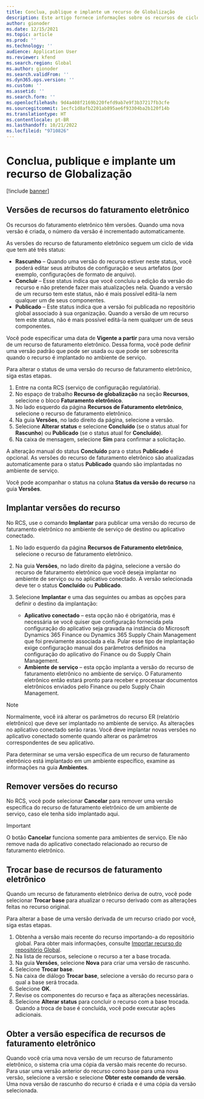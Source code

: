 ```yaml
---
title: Conclua, publique e implante um recurso de Globalização
description: Este artigo fornece informações sobre os recursos de ciclo de vida de globalização.
author: gionoder
ms.date: 12/15/2021
ms.topic: article
ms.prod: ''
ms.technology: ''
audience: Application User
ms.reviewer: kfend
ms.search.region: Global
ms.author: gionoder
ms.search.validFrom: ''
ms.dyn365.ops.version: ''
ms.custom: ''
ms.assetid: ''
ms.search.form: ''
ms.openlocfilehash: 9d4a408f2169b220fefd9ab7e9f3b37217fb3cfe
ms.sourcegitcommit: 1ecfc1d8afb2201ab895ae6f93304ba2b120f14b
ms.translationtype: HT
ms.contentlocale: pt-BR
ms.lasthandoff: 10/21/2022
ms.locfileid: "9710826"
---
```

# <a name="complete-publish-and-deploy-a-globalization-feature"></a>Conclua, publique e implante um recurso de Globalização

[!include [banner](../includes/banner.md)]

## <a name="electronic-invoicing-feature-versions"></a>Versões de recursos do faturamento eletrônico

Os recursos do faturamento eletrônico têm versões. Quando uma nova versão é criada, o número da versão é incrementado automaticamente.

As versões do recurso de faturamento eletrônico seguem um ciclo de vida que tem até três status:

- **Rascunho** – Quando uma versão do recurso estiver neste status, você poderá editar seus atributos de configuração e seus artefatos (por exemplo, configurações de formato de arquivo).
- **Concluir** – Esse status indica que você concluiu a edição da versão do recurso e não pretende fazer mais atualizações nela. Quando a versão de um recurso tem este status, não é mais possível editá-la nem qualquer um de seus componentes.
- **Publicado** – Este status indica que a versão foi publicada no repositório global associado à sua organização. Quando a versão de um recurso tem este status, não é mais possível editá-la nem qualquer um de seus componentes.

Você pode especificar uma data de **Vigente a partir** para uma nova versão de um recurso de faturamento eletrônico. Dessa forma, você pode definir uma versão padrão que pode ser usada ou que pode ser sobrescrita quando o recurso é implantado no ambiente de serviço.

Para alterar o status de uma versão do recurso de faturamento eletrônico, siga estas etapas.

1. Entre na conta RCS (serviço de configuração regulatória).
2. No espaço de trabalho **Recurso de globalização** na seção **Recursos**, selecione o bloco **Faturamento eletrônico**.
3. No lado esquerdo da página **Recursos de Faturamento eletrônico**, selecione o recurso de faturamento eletrônico.
4. Na guia **Versões**, no lado direito da página, selecione a versão.
5. Selecione **Alterar status** e selecione **Concluído** (se o status atual for **Rascunho**) ou **Publicado** (se o status atual for **Concluído**).
6. Na caixa de mensagem, selecione **Sim** para confirmar a solicitação.

A alteração manual do status **Concluído** para o status **Publicado** é opcional. As versões do recurso de faturamento eletrônico são atualizadas automaticamente para o status **Publicado** quando são implantadas no ambiente de serviço.

Você pode acompanhar o status na coluna **Status da versão do recurso** na guia **Versões**.

## <a name="deploy-feature-versions"></a>Implantar versões do recurso

No RCS, use o comando **Implantar** para publicar uma versão do recurso de faturamento eletrônico no ambiente de serviço de destino ou aplicativo conectado.

1. No lado esquerdo da página **Recursos de Faturamento eletrônico**, selecione o recurso de faturamento eletrônico.
2. Na guia **Versões**, no lado direito da página, selecione a versão do recurso de faturamento eletrônico que você deseja implantar no ambiente de serviço ou no aplicativo conectado. A versão selecionada deve ter o status **Concluído** ou **Publicado**.
3. Selecione **Implantar** e uma das seguintes ou ambas as opções para definir o destino da implantação:

    - **Aplicativo conectado** – esta opção não é obrigatória, mas é necessária se você quiser que configuração fornecida pela configuração do aplicativo seja gravada na instância do Microsoft Dynamics 365 Finance ou Dynamics 365 Supply Chain Management que foi previamente associada a ela. Pular esse tipo de implantação exige configuração manual dos parâmetros definidos na configuração do aplicativo do Finance ou do Supply Chain Management.
    - **Ambiente de serviço** – esta opção implanta a versão do recurso de faturamento eletrônico no ambiente de serviço. O Faturamento eletrônico então estará pronto para receber e processar documentos eletrônicos enviados pelo Finance ou pelo Supply Chain Management.

> [!NOTE]
> Normalmente, você irá alterar os parâmetros do recurso ER (relatório eletrônico) que deve ser implantado no ambiente de serviço. As alterações no aplicativo conectado serão raras. Você deve implantar novas versões no aplicativo conectado somente quando alterar os parâmetros correspondentes de seu aplicativo.

Para determinar se uma versão específica de um recurso de faturamento eletrônico está implantado em um ambiente específico, examine as informações na guia **Ambientes**.

## <a name="remove-feature-versions"></a>Remover versões do recurso

No RCS, você pode selecionar **Cancelar** para remover uma versão específica do recurso de faturamento eletrônico de um ambiente de serviço, caso ele tenha sido implantado aqui.

> [!IMPORTANT]
> O botão **Cancelar** funciona somente para ambientes de serviço. Ele não remove nada do aplicativo conectado relacionado ao recurso de faturamento eletrônico.

## <a name="rebase-electronic-invoicing-features"></a>Trocar base de recursos de faturamento eletrônico

Quando um recurso de faturamento eletrônico deriva de outro, você pode selecionar **Trocar base** para atualizar o recurso derivado com as alterações feitas no recurso original.

Para alterar a base de uma versão derivada de um recurso criado por você, siga estas etapas.

1. Obtenha a versão mais recente do recurso importando-a do repositório global. Para obter mais informações, consulte [Importar recurso do repositório Global](e-invoicing-import-feature-global-repository.md).
2. Na lista de recursos, selecione o recurso a ter a base trocada.
3. Na guia **Versões**, selecione **Nova** para criar uma versão de rascunho.
4. Selecione **Trocar base**.
5. Na caixa de diálogo **Trocar base**, selecione a versão do recurso para o qual a base será trocada.
6. Selecione **OK**.
7. Revise os componentes do recurso e faça as alterações necessárias.
8. Selecione **Alterar status** para concluir o recurso com a base trocada. Quando a troca de base é concluída, você pode executar ações adicionais.

## <a name="get-a-specific-version-of-electronic-invoicing-features"></a>Obter a versão específica de recursos de faturamento eletrônico

Quando você cria uma nova versão de um recurso de faturamento eletrônico, o sistema cria uma cópia da versão mais recente do recurso. Para usar uma versão anterior do recurso como base para uma nova versão, selecione a versão e selecione **Obter este comando de versão**. Uma nova versão de rascunho do recurso é criada e é uma cópia da versão selecionada.
